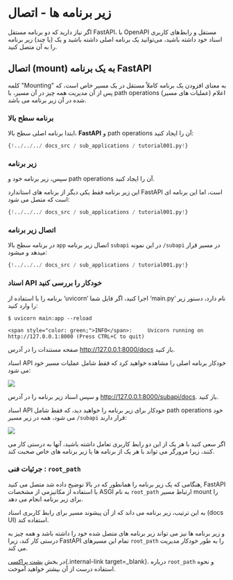 # زیر برنامه ها - اتصال

اگر نیاز دارید که دو برنامه مستقل FastAPI، با OpenAPI مستقل و رابط‌های کاربری اسناد خود داشته باشید، می‌توانید یک برنامه
اصلی داشته باشید و یک (یا چند) زیر برنامه را به آن متصل کنید.

## اتصال (mount) به یک برنامه **FastAPI**

کلمه "Mounting" به معنای افزودن یک برنامه کاملاً مستقل در یک مسیر خاص است، که پس از آن مدیریت همه چیز در آن مسیر، با path operations (عملیات های مسیر) اعلام شده در آن زیر برنامه می باشد.

### برنامه سطح بالا

ابتدا برنامه اصلی سطح بالا، **FastAPI** و path operations آن را ایجاد کنید:

```Python hl_lines="3  6-8"
{!../../../ docs_src / sub_applications / tutorial001.py!}
```

### زیر برنامه

سپس، زیر برنامه خود و path operations آن را ایجاد کنید.

این زیر برنامه فقط یکی دیگر از برنامه های استاندارد FastAPI است، اما این برنامه ای است که متصل می شود:

```Python hl_lines="11  14-16"
{!../../../ docs_src / sub_applications / tutorial001.py!}
```

### اتصال زیر برنامه

در برنامه سطح بالا `app` اتصال زیر برنامه `subapi` در این نمونه `/subapi` در مسیر قرار میدهد و میشود:

```Python hl_lines="11  19"
{!../../../ docs_src / sub_applications / tutorial001.py!}
```

### اسناد API خودکار را بررسی کنید

برنامه را با استفاده از ‘uvicorn‘ اجرا کنید، اگر فایل شما ‘main.py‘ نام دارد، دستور زیر را وارد کنید:
<div class="termy">

```console
$ uvicorn main:app --reload

<span style="color: green;">INFO</span>:     Uvicorn running on http://127.0.0.1:8000 (Press CTRL+C to quit)
```

</div>

صفحه مستندات را در آدرس <a href="http://127.0.0.1:8000/docs" class="external-link" target="_blank">http://127.0.0.1:8000/docs</a> باز کنید.

اسناد API خودکار برنامه اصلی را مشاهده خواهید کرد که فقط شامل عملیات مسیر خود می شود:

<img src="/img/tutorial/sub-applications/image01.png">

و سپس اسناد زیر برنامه را در آدرس <a href="http://127.0.0.1:8000/subapi/docs" class="external-link" target="_blank">http://127.0.0.1:8000/subapi/docs</a>. باز کنید.

اسناد API خودکار برای زیر برنامه را خواهید دید، که فقط شامل path operations خود می شود، همه در زیر مسیر `/subapi` قرار دارند:

<img src="/img/tutorial/sub-applications/image02.png">

اگر سعی کنید با هر یک از این دو رابط کاربری تعامل داشته باشید، آنها به درستی کار می کنند، زیرا مرورگر می تواند با هر یک از برنامه ها یا زیر برنامه های خاص صحبت کند.

### جرئیات فنی : `root_path`

هنگامی که یک زیر برنامه را همانطور که در بالا توضیح داده شد متصل می کنید, FastAPI با استفاده از مکانیزمی از مشخصات ASGI به نام `root_path` ارتباط مسیر mount را برای زیر برنامه انجام می دهد.

به این ترتیب، زیر برنامه می داند که از آن پیشوند مسیر برای رابط کاربری اسناد (docs UI) استفاده کند.

و زیر برنامه ها نیز می تواند زیر برنامه های متصل شده خود را داشته باشد و همه چیز به درستی کار کند، زیرا FastAPI تمام این مسیرهای `root_path` را به طور خودکار مدیریت می کند.

در بخش [پشت پراکسی](./behind-a-proxy.md){.internal-link target=_blank}. درباره `root_path` و نحوه استفاده درست از آن بیشتر خواهید آموخت.
